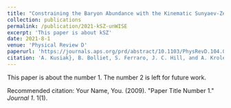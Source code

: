 ```yaml
---
title: "Constraining the Baryon Abundance with the Kinematic Sunyaev-Zel'dovich Effect: Projected-Field Detection Using Planck, WMAP, and unWISE"
collection: publications
permalink: /publication/2021-kSZ-unWISE
excerpt: 'This paper is about kSZ'
date: 2021-8-1
venue: 'Physical Review D'
paperurl: 'https://journals.aps.org/prd/abstract/10.1103/PhysRevD.104.043518'
citation: 'A. Kusiak}, B. Bolliet, S. Ferraro, J. C. Hill, and A. Krolewski.  ``Constraining the Baryon Abundance with the Kinematic Sunyaev Zel'dovich Effect: Projected-Field Detection Using Planck, WMAP, and unWISE'' (2021).  Phys. Rev. D, 104, 043518 https://journals.aps.org/prd/abstract/10.1103/PhysRevD.104.043518.'
---
```

This paper is about the number 1. The number 2 is left for future work.

<!-- [Download paper here](http://academicpages.github.io/files/paper1.pdf) -->

Recommended citation: Your Name, You. (2009). "Paper Title Number 1." <i>Journal 1</i>. 1(1).
